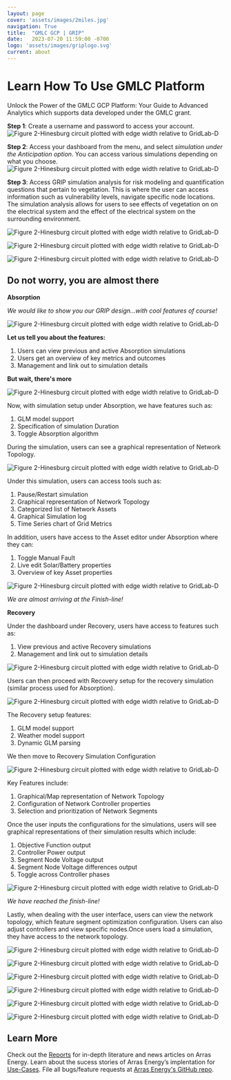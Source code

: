 ```yaml
---
layout: page
cover: 'assets/images/2miles.jpg'
navigation: True
title:  "GMLC GCP | GRIP"
date:   2023-07-20 11:59:00 -0700
logo: 'assets/images/griplogo.svg'
current: about
---
```


# Learn How To Use GMLC Platform
 
Unlock the Power of the GMLC GCP Platform: Your Guide to Advanced Analytics
which supports data developed under the GMLC grant. 

**Step 1**: Create a username and password to access your account.
![Figure 2-Hinesburg circuit plotted with edge width relative to GridLab-D](/DEMO_1_SLIDE_1.png)

**Step 2**: Access your dashboard from the menu, and select *simulation under the Anticipation option*. You can access various simulations depending on what you choose.
![Figure 2-Hinesburg circuit plotted with edge width relative to GridLab-D](/GRIP_DEMO_1_ANT_SLIDE_2.png)

**Step 3**: Access GRIP simulation analysis for risk modeling and quantification questions that pertain to vegetation. This is where the user can access information such as vulnerability levels, navigate specific node locations. The simulation analysis allows for users to see effects of vegetation on on the electrical system and the effect of the electrical system on the surrounding environment.

![Figure 2-Hinesburg circuit plotted with edge width relative to GridLab-D](/GRIP_DEMO_1_SLIDE_3.png)


![Figure 2-Hinesburg circuit plotted with edge width relative to GridLab-D](/GRIP_DEMO_1_SLIDE_4.png)


![Figure 2-Hinesburg circuit plotted with edge width relative to GridLab-D](/GRIP_DEMO_1_SLIDE_5.png)


## Do not worry, you are almost there

**Absorption**

*We would like to show you our GRIP design...with cool features of course!*

![Figure 2-Hinesburg circuit plotted with edge width relative to GridLab-D](/AB_DEMO_2_SLIDE_1.png)

**Let us tell you about the features:**

1. Users can view previous and active Absorption simulations
2. Users get an overview of key metrics and outcomes
3. Management and link out to simulation details

**But wait, there's more**

![Figure 2-Hinesburg circuit plotted with edge width relative to GridLab-D](/AB_DEMO_2_SLIDE_2.png)

Now, with simulation setup under Absorption, we have features such as:

1. GLM model support
2. Specification of simulation Duration
3. Toggle Absorption algorithm

During the simulation, users can see a graphical representation of Network Topology.

![Figure 2-Hinesburg circuit plotted with edge width relative to GridLab-D](/AB_DEMO_2_SLIDE_3.png)

Under this simulation, users can access tools such as:

1. Pause/Restart simulation
2. Graphical representation of Network Topology
3. Categorized list of Network Assets
4. Graphical Simulation log
5. Time Series chart of Grid Metrics

In addition, users have access to the Asset editor under Absorption where they can:

1. Toggle Manual Fault
2. Live edit Solar/Battery properties
3. Overview of key Asset properties

![Figure 2-Hinesburg circuit plotted with edge width relative to GridLab-D](/AB_DEMO_2_SLIDE_4.png)

*We are almost arriving at the Finish-line!*

**Recovery**

Under the dashboard under Recovery, users have access to features such as:

1. View previous and active Recovery simulations
2. Management and link out to simulation details

![Figure 2-Hinesburg circuit plotted with edge width relative to GridLab-D](/REC_DEMO_3_SLIDE_1.png)

Users can then proceed with Recovery setup for the recovery simulation (similar process used for Absorption).

![Figure 2-Hinesburg circuit plotted with edge width relative to GridLab-D](/REC_DEMO_3_SLIDE_2.png)

The Recovery setup features:

1. GLM model support
2. Weather model support
3. Dynamic GLM parsing

We then move to Recovery Simulation Configuration

![Figure 2-Hinesburg circuit plotted with edge width relative to GridLab-D](/REC_DEMO_3_SLIDE_3.png)

Key Features include:
1. Graphical/Map representation of Network Topology
2. Configuration of Network Controller properties
3. Selection and prioritization of Network Segments

Once the user inputs the configurations for the simulations, users will see graphical representations of their simulation results which include:

1. Objective Function output
2. Controller Power output
3. Segment Node Voltage output
4. Segment Node Voltage differences output
5. Toggle across Controller phases

![Figure 2-Hinesburg circuit plotted with edge width relative to GridLab-D](/REC_DEMO_3_SLIDE_4.png)

*We have reached the finish-line!*

Lastly, when dealing with the user interface, users can view the network topology, which feature segment optimization configuration. Users can also adjust controllers and view specific nodes.Once users load a simulation, they have access to the network topology.

![Figure 2-Hinesburg circuit plotted with edge width relative to GridLab-D](/REC_DEMO_3_SLIDE_5.png)

![Figure 2-Hinesburg circuit plotted with edge width relative to GridLab-D](/REC_DEMO_3_SLIDE_6.png)

![Figure 2-Hinesburg circuit plotted with edge width relative to GridLab-D](/REC_DEMO_3_SLIDE_7.png)

![Figure 2-Hinesburg circuit plotted with edge width relative to GridLab-D](/REC_DEMO_3_SLIDE_8.png)

![Figure 2-Hinesburg circuit plotted with edge width relative to GridLab-D](/REC_DEMO_3_SLIDE_9.png)

![Figure 2-Hinesburg circuit plotted with edge width relative to GridLab-D](/REC_DEMO_3_SLIDE_10.png)



## Learn More
Check out the [Reports](https://arras-energy.github.io/static-website/literature/) for in-depth literature and news articles on Arras Energy. Learn about the sucess stories of Arras Energy’s implentation for [Use-Cases](https://arras-energy.github.io/static-website/use-cases/). File all bugs/feature requests at [Arras Energy's GitHub repo](https://github.com/arras-energy).

[Tutorials]:  https://arras-energy.github.io/static-website/tutorials/
[Reports]:   https://arras-energy.github.io/static-website/literature/ 
[Use-Cases]:  https://arras-energy.github.io/static-website/use-cases/ 
[Arras Energy's GitHub repo]: https://github.com/arras-energy
